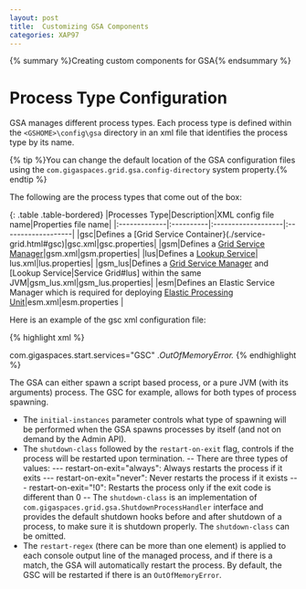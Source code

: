 ```yaml
---
layout: post
title:  Customizing GSA Components
categories: XAP97
---
```



{% summary %}Creating custom components for GSA{% endsummary %}

# Process Type Configuration

GSA manages different process types. Each process type is defined within the `<GSHOME>\config\gsa` directory in an xml file that identifies the process type by its name.

{% tip %}You can change the default location of the GSA configuration files using the `com.gigaspaces.grid.gsa.config-directory` system property.{% endtip %}

The following are the process types that come out of the box:

{: .table .table-bordered}
|Processes Type|Description|XML config file name|Properties file name|
|:-------------|:----------|:-------------------|:-------------------|
|gsc|Defines a [Grid Service Container}(./service-grid.html#gsc)|gsc.xml|gsc.properties|
|gsm|Defines a [Grid Service Manager](./service-grid.html#gsm)|gsm.xml|gsm.properties|
|lus|Defines a [Lookup Service](./service-grid.html#lus)| lus.xml|lus.properties|
|gsm_lus|Defines a [Grid Service Manager](./service-grid.html#gs) and [Lookup Service|Service Grid#lus] within the same JVM|gsm_lus.xml|gsm_lus.properties|
|esm|Defines an Elastic Service Manager which is required for deploying [Elastic Processing Unit](./elastic-processing-unit.html)|esm.xml|esm.properties |

Here is an example of the gsc xml configuration file:

{% highlight xml %}
<process initial-instances="script" shutdown-class="com.gigaspaces.grid.gsa.GigaSpacesShutdownProcessHandler" restart-on-exit="always">
<script enable="true" work-dir="${com.gs.home}/bin"
windows="${com.gs.home}/bin/gsc.bat"
unix="${com.gs.home}/bin/gsc.sh">
<argument></argument>
</script>
<vm enable="true" work-dir="${com.gs.home}/bin"
main-class="com.gigaspaces.start.SystemBoot">
<input-argument></input-argument>
<argument>com.gigaspaces.start.services="GSC"</argument>
</vm>
<restart-regex>.*OutOfMemoryError.*</restart-regex>
</process>
{% endhighlight %}

The GSA can either spawn a script based process, or a pure JVM (with its arguments) process. The GSC for example, allows for both types of process spawning.

- The `initial-instances` parameter controls what type of spawning will be performed when the GSA spawns processes by itself (and not on demand by the Admin API).
- The `shutdown-class` followed by the `restart-on-exit` flag, controls if the process will be restarted upon termination.
-- There are three types of values:
--- restart-on-exit="always": Always restarts the process if it exits
--- restart-on-exit="never": Never restarts the process if it exists
--- restart-on-exit="!0": Restarts the process only if the exit code is different than 0
-- The `shutdown-class` is an implementation of `com.gigaspaces.grid.gsa.ShutdownProcessHandler` interface and provides the default shutdown hooks before and after shutdown of a process, to make sure it is shutdown properly. The `shutdown-class` can be omitted.
- The `restart-regex` (there can be more than one element) is applied to each console output line of the managed process, and if there is a match, the GSA will automatically restart the process. By default, the GSC will be restarted if there is an `OutOfMemoryError`.
